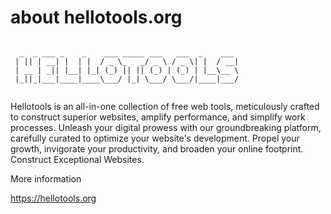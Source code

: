 # about hellotools.org

```plaintext

  _  _ ___ _    _    ___ _____ ___   ___  _    ___ 
 | || | __| |  | |  / _ \_   _/ _ \ / _ \| |  / __|
 | __ | _|| |__| |_| (_) || || (_) | (_) | |__\__ \
 |_||_|___|____|____\___/ |_| \___/ \___/|____|___/
                                                   
```

Hellotools is an all-in-one collection of free web tools, meticulously crafted to construct superior websites, amplify performance, and simplify work processes. Unleash your digital prowess with our groundbreaking platform, carefully curated to optimize your website's development. Propel your growth, invigorate your productivity, and broaden your online footprint. Construct Exceptional Websites.

More information

https://hellotools.org
